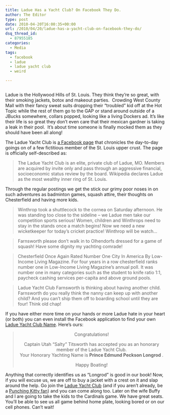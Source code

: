 ```yaml
---
title: Ladue Has a Yacht Club? On Facebook They Do.
author: The Editor
type: post
date: 2010-04-20T16:00:35+00:00
url: /2010/04/20/ladue-has-a-yacht-club-on-facebook-they-do/
dsq_thread_id:
  - 87955185
categories:
  - Media
tags:
  - facebook
  - ladue
  - ladue yacht club
  - weird

---
```

<img class="size-full wp-image-3987 alignright" title="26954_108290145861529_108269055863638_157122_7489512_n" src="http://punchingkitty.com/wp-content/uploads/2010/04/26954_108290145861529_108269055863638_157122_7489512_n.jpg?filter=polaroid&w=250" alt="" srcset="http://media.punchingkitty.com/wordpress/2010/04/26954_108290145861529_108269055863638_157122_7489512_n.jpg 720w, http://media.punchingkitty.com/wordpress/2010/04/26954_108290145861529_108269055863638_157122_7489512_n-300x200.jpg 300w" sizes="(max-width: 720px) 100vw, 720px" />

<p style="text-align: left;">
  Ladue is the Hollywood Hills of St. Louis. They think they&#8217;re so great, with their smoking jackets, botox and makeout parties.  Crowding West County Mall with their fancy sweat suits dropping their &#8220;troubled&#8221; kid off at the Hot Topic while the rest of them go to the GAP or stand around outside of a JBucks somewhere, collars popped, looking like a living Dockers ad. It&#8217;s like their life is so great they don&#8217;t even care that their mexican gardner is taking a leak in their pool.  It&#8217;s about time someone is finally mocked them as they should have been all along!
</p>

<p style="text-align: left;">
  The Ladue Yacht Club is <a href="http://www.facebook.com/ladueyachtclub" target="_blank">a Facebook page</a> that chronicles the day-to-day goings on of a few fictitious member of the St. Louis upper crust. The page is officially self-described as:
</p>

> <p style="text-align: left;">
>   The Ladue Yacht Club is an elite, private club of Ladue, MO. Members are acquired by invite only and pass through an aggressive financial, socioeconomic status review by the board. Wikipedia declares Ladue as the most wealthy inner ring of St. Louis.
> </p>

<p style="text-align: left;">
  Through the regular postings we get the stick our grimy poor noses in on such adventures as badminton games, squash attire, their thoughts on Chesterfield and having more kids.
</p>

> Winthrop took a shuttlecock to the cornea on Saturday afternoon. He was standing too close to the sideline &#8211; we Ladue men take our competition sports serious! Women, children and Winthrops need to stay in the stands once a match begins! Now we need a new wicketkeeper for today&#8217;s cricket practice! Winthrop will be watch&#8230;

> Farnsworth please don&#8217;t walk in to Olhendorfs dressed for a game of squash! Have some dignity my yachting comrade!

> Chesterfield Once Again Rated Number One City In America By Low-Income Living Magazine. For four years in a row chesterfield ranks number one in Low-Income Living Magazine&#8217;s annual poll. It was number one in many categories such as the student to knife ratio 1:1, paycheck cashing services per-capita and above ground pools.

> Ladue Yacht Club Farnsworth is thinking about having another child. Farnsworth do you really think the nanny can keep up with another child? And you can&#8217;t ship them off to boarding school until they are four! Think old chap!

If you have either more time on your hands or more Ladue hate in your heart (or both) you can even install the Facebook application to find your own <a href="http://apps.facebook.com/yachtname" target="_blank">Ladue Yacht Club Name</a>. Here&#8217;s ours:

> <p style="text-align: center;">
>   Congratulations!
> </p>
> 
> <p style="text-align: center;">
>   Captain Utah &#8220;Salty&#8221; Titsworth has accepted you as an honorary member of the Ladue Yacht Club.<br /> Your Honorary Yachting Name is <strong>Prince Edmund Peckson Longrod </strong>.
> </p>
> 
> <p style="text-align: center;">
>   Happy Boating!
> </p>

Anything that correctly identifies us as &#8220;Longrod&#8221; is good in our book! Now, if you will excuse us, we are off to buy a jacket with a crest on it and slap around the help. Go join the <a href="http://www.facebook.com/ladueyachtclub" target="_blank">Ladue Yacht Club</a> (and if you aren&#8217;t already, be a <a href="http://facebook.com/punchingkitty" target="_blank">Punching Kitty fan</a>) and you can come along too. Later on the wife Buffy and I are going to take the kids to the Cardinals game. We have great seats. You&#8217;ll be able to see us all game behind home plate, looking bored or on our cell phones. Can&#8217;t wait!